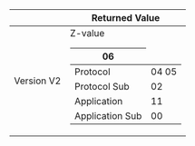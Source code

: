 |   |  Returned Value |
|--| -----------------|
| Version V2 |     <table>  <thead>  <tr>  Z-value</th>  <th>06</th>  </tr>  </thead>  <tbody>  <tr>  <td>Protocol</td>  <td>04 05</td>  </tr>  <tr>  <td>Protocol Sub</td>  <td>02</td>  </tr>  <tr>  <td>Application</td>  <td>11</td>  </tr>  <tr>  <td>Application Sub</td>  <td>00</td>  </tr>  </tbody>  </table>              |
